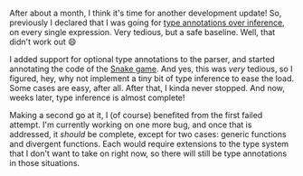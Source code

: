 After about a month, I think it's time for another development update! So,
previously I declared that I was going for
[type annotations over inference](/daily/2024-11-27), on every single
expression. Very tedious, but a safe baseline. Well, that didn't work out 😄

I added support for optional type annotations to the parser, and started
annotating the code of the [Snake game](/games/snake). And yes, this was _very_
tedious, so I figured, hey, why not implement a tiny bit of type inference to
ease the load. Some cases are easy, after all. After that, I kinda never
stopped. And now, weeks later, type inference is almost complete!

Making a second go at it, I (of course) benefited from the first failed attempt.
I'm currently working on one more bug, and once that is addressed, it _should_
be complete, except for two cases: generic functions and divergent functions.
Each would require extensions to the type system that I don't want to take on
right now, so there will still be type annotations in those situations.
